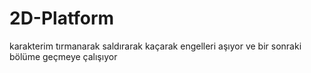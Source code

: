 # 2D-Platform
karakterim tırmanarak saldırarak kaçarak engelleri aşıyor ve bir sonraki bölüme geçmeye çalışıyor
